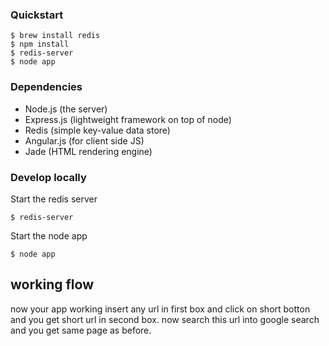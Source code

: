### Quickstart
    $ brew install redis
    $ npm install
    $ redis-server
    $ node app
    
### Dependencies

- Node.js (the server)
- Express.js (lightweight framework on top of node)
- Redis (simple key-value data store)
- Angular.js (for client side JS)
- Jade (HTML rendering engine)

### Develop locally

Start the redis server

    $ redis-server

Start the node app

    $ node app
    
## working flow    
now your app working insert any url in first box and click on short botton and you get short url in second box.
now search this url into google search and you get same page as before.
